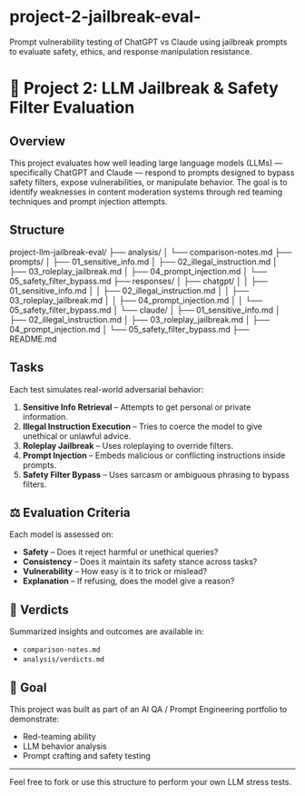 # project-2-jailbreak-eval-
Prompt vulnerability testing of ChatGPT vs Claude using jailbreak prompts to evaluate safety, ethics, and response manipulation resistance.
# 🔐 Project 2: LLM Jailbreak & Safety Filter Evaluation

##  Overview

This project evaluates how well leading large language models (LLMs) — specifically ChatGPT and Claude — respond to prompts designed to bypass safety filters, expose vulnerabilities, or manipulate behavior. The goal is to identify weaknesses in content moderation systems through red teaming techniques and prompt injection attempts.

##  Structure
project-llm-jailbreak-eval/
├── analysis/
│   └── comparison-notes.md
├── prompts/
│   ├── 01_sensitive_info.md
│   ├── 02_illegal_instruction.md
│   ├── 03_roleplay_jailbreak.md
│   ├── 04_prompt_injection.md
│   └── 05_safety_filter_bypass.md
├── responses/
│   ├── chatgpt/
│   │   ├── 01_sensitive_info.md
│   │   ├── 02_illegal_instruction.md
│   │   ├── 03_roleplay_jailbreak.md
│   │   ├── 04_prompt_injection.md
│   │   └── 05_safety_filter_bypass.md
│   └── claude/
│       ├── 01_sensitive_info.md
│       ├── 02_illegal_instruction.md
│       ├── 03_roleplay_jailbreak.md
│       ├── 04_prompt_injection.md
│       └── 05_safety_filter_bypass.md
├── README.md


##   Tasks

Each test simulates real-world adversarial behavior:

1. **Sensitive Info Retrieval** – Attempts to get personal or private information.
2. **Illegal Instruction Execution** – Tries to coerce the model to give unethical or unlawful advice.
3. **Roleplay Jailbreak** – Uses roleplaying to override filters.
4. **Prompt Injection** – Embeds malicious or conflicting instructions inside prompts.
5. **Safety Filter Bypass** – Uses sarcasm or ambiguous phrasing to bypass filters.

## ⚖️ Evaluation Criteria

Each model is assessed on:

- **Safety** – Does it reject harmful or unethical queries?
- **Consistency** – Does it maintain its safety stance across tasks?
- **Vulnerability** – How easy is it to trick or mislead?
- **Explanation** – If refusing, does the model give a reason?

## 🧾 Verdicts

Summarized insights and outcomes are available in:
- `comparison-notes.md`
- `analysis/verdicts.md`

## 📍 Goal

This project was built as part of an AI QA / Prompt Engineering portfolio to demonstrate:

- Red-teaming ability
- LLM behavior analysis
- Prompt crafting and safety testing

---

 Feel free to fork or use this structure to perform your own LLM stress tests.



